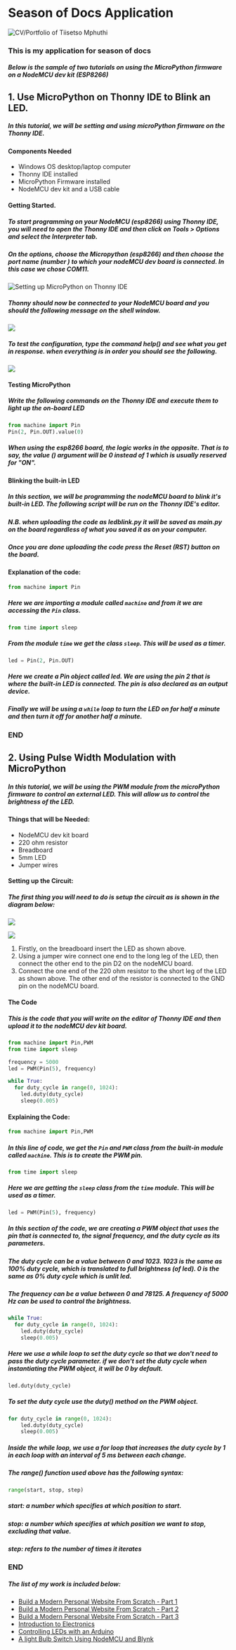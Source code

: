 # Season of Docs Application 
![CV/Portfolio of Tiisetso Mphuthi](http://codewithtiisetso.reacoda.co.za)


### This is my application for season of docs 
##### Below is the sample of two tutorials on using the MicroPython firmware on a NodeMCU dev kit (ESP8266)
## 1. Use MicroPython on Thonny IDE to Blink an LED.
##### In this tutorial, we will be setting and using microPython firmware on the Thonny IDE.

#### Components Needed 
* Windows OS desktop/laptop computer
* Thonny IDE installed
* MicroPython Firmware installed 
* NodeMCU dev kit and a USB cable 

#### Getting Started.

##### To start programming on your NodeMCU (esp8266) using Thonny IDE, you will need to open the Thonny IDE and then click on **Tools** > **Options** and select the **Interpreter** tab.

##### On the options, choose the Micropython (esp8266)  and then choose the port name (number ) to which your nodeMCU dev board is connected. In this case we chose COM11.
![Setting up MicroPython on Thonny IDE](https://gblobscdn.gitbook.com/assets%2F-Ly3OADOGtKzS60vUfrw%2F-MBFAS71IOLtyxOUusXS%2F-MBFB2iyumxsX3I0Sxbw%2FmicroPython(3).PNG?alt=media&token=d0aa51c2-7658-46cc-a97e-f20333b46b91)

##### Thonny should now be connected to your NodeMCU board and you should the following message on the shell window.

![](https://gblobscdn.gitbook.com/assets%2F-Ly3OADOGtKzS60vUfrw%2F-MBFEoVCaZNql75DVCKr%2F-MBFFIp1DLrb15hwL9jk%2FmicroPython(5).PNG?alt=media&token=d57ba602-4fa7-4a35-8890-c75e2fe14611)

##### To test the configuration, type the command help() and see what you get in response. when everything is in order you should see the following.

![](https://gblobscdn.gitbook.com/assets%2F-Ly3OADOGtKzS60vUfrw%2F-MBFFz1IYEUPBtlLGUmZ%2F-MBFGTdcHK-0aAFXcv6A%2FmicroPython(6).PNG?alt=media&token=26e6d098-1a95-4150-a294-cc84697b2b0f)

#### Testing MicroPython

##### Write the following commands on the Thonny IDE and execute them to light up the on-board LED 

```python
from machine import Pin
Pin(2, Pin.OUT).value(0)
```
##### When using the esp8266 board, the logic works in the opposite. That is to say, the value () argument will be 0 instead of 1 which is usually reserved for "ON".

#### Blinking the built-in LED

##### In this section, we will be programming the nodeMCU board to blink it's built-in LED. The following script will be run on the Thonny IDE's editor.

##### N.B. when uploading the code as ledblink.py it will be saved as main.py on the board regardless of what you saved it as on your computer. 

##### Once you are done uploading the code press the Reset (RST) button on the board.

#### Explanation of the code:

```python
from machine import Pin
```

##### Here we are importing a module called `machine` and from it we are accessing the `Pin` class.

```python
from time import sleep
```

##### From the module `time` we get the class `sleep`. This will be used as a timer.

```python
led = Pin(2, Pin.OUT)
```

##### Here we create a Pin object called led. We are using the pin 2 that is where the built-in LED is connected. The pin is also declared as an output device. 

##### Finally we will be using a `while` loop to turn the LED on for half a minute and then turn it off for another half a minute.

### END

## 2. Using Pulse Width Modulation with MicroPython 

##### In this tutorial, we will be using the PWM module from the microPython firmware to control an external LED. This will allow us to control the brightness of the LED.

#### Things that will be Needed:
* NodeMCU dev kit board 
* 220 ohm resistor
* Breadboard
* 5mm LED
* Jumper wires 

#### Setting up the Circuit:

##### The first thing you will need to do is setup the circuit as is shown in the diagram below:

![](https://gblobscdn.gitbook.com/assets%2F-Ly3OADOGtKzS60vUfrw%2F-MBK_z4MqceqfzedtbvL%2F-MBKb6sbb3ljclRK8haU%2FmicroPython(8).PNG?alt=media&token=4d7238fe-26ab-4cee-8743-5c4b3290bdce)

![](https://gblobscdn.gitbook.com/assets%2F-Ly3OADOGtKzS60vUfrw%2F-MBKdI6dqzQu3sZJmDFM%2F-MBKihGoepfdRtiN1YfL%2FNodeMCU_V2_v2.png?alt=media&token=f4da1171-2b03-42ff-94a0-4ab04c9ec1c3)

1. Firstly, on the breadboard insert the LED as shown above.
2. Using a jumper wire connect one end to the long leg of the LED, then connect the other end to the pin D2 on the nodeMCU board.
3. Connect the one end of the 220 ohm resistor to the short leg of the LED as shown above. The other end of the resistor is connected to the GND pin on the nodeMCU board.

#### The Code

##### This is the code that you will write on the editor of Thonny IDE and then upload it to the nodeMCU dev kit board.

```python
from machine import Pin,PWM
from time import sleep

frequency = 5000
led = PWM(Pin(5), frequency)

while True:
  for duty_cycle in range(0, 1024):
    led.duty(duty_cycle)
    sleep(0.005)
```
#### Explaining the Code:

```python
from machine import Pin,PWM
```

##### In this line of code, we get the `Pin` and `PWM` class from the built-in module called `machine`. This is to create the PWM pin.

```python
from time import sleep 
```

##### Here we are getting the `sleep` class from the `time` module. This will be used as a timer.

```python
led = PWM(Pin(5), frequency)
```

##### In this section of the code, we are creating a PWM object that uses the pin that is connected to, the signal frequency, and the duty cycle as its parameters.

##### The *duty* *cycle* can be a value between 0 and 1023. 1023 is the same as 100% duty cycle, which is translated to full brightness (of led). 0 is the same as 0% duty cycle which is unlit led.

##### The frequency can be a value between 0 and 78125. A frequency of 5000 Hz can be used to control the brightness. 

```python
while True:
  for duty_cycle in range(0, 1024):
    led.duty(duty_cycle)
    sleep(0.005)
```

##### Here we use a while loop to set the duty cycle so that we don't need to pass the duty cycle parameter. if we don't set the duty cycle when instantiating the PWM object, it will be 0 by default.

```python
led.duty(duty_cycle)
```

##### To set the duty cycle use the duty() method on the PWM object.

```python
for duty_cycle in range(0, 1024):
    led.duty(duty_cycle)
    sleep(0.005)
```

##### Inside the while loop, we use a for loop that increases the duty cycle by 1 in each loop with an interval of 5 ms between each change.

##### The range() function used above has the following syntax:

```python
range(start, stop, step)
```

##### **start**: a number which specifies at which position to start.
##### **stop**: a number which specifies at which position we want to stop, excluding that value. 
##### **step**: refers to the number of times it iterates

### END



##### The list of my work is included below:
* [Build a Modern Personal Website From Scratch - Part 1](https://medium.com/@tiisetsomphuthi/build-a-modern-personal-website-from-scratch-part-1-24323085624)
* [Build a Modern Personal Website From Scratch - Part 2](https://medium.com/@tiisetsomphuthi/build-a-modern-personal-website-from-scratch-part-2-b968870fa1b7)
* [Build a Modern Personal Website From Scratch - Part 3](https://medium.com/@tiisetsomphuthi/build-a-modern-personal-website-from-scratch-part-3-74cd65ab0fcc)
* [Introduction to Electronics](https://app.gitbook.com/@reacoda/s/molemi-iot/introduction-to-arduino-programming/introduction-to-electronics)
* [Controlling LEDs with an Arduino](https://app.gitbook.com/@reacoda/s/molemi-iot/controlling-leds-with-an-arduino)
* [A light Bulb Switch Using NodeMCU and Blynk](https://app.gitbook.com/@reacoda/s/molemi-iot/introducing-the-nodemcu/a-light-bulb-switch-using-nodemcu-and-the-blynk-app)
